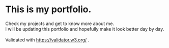 # This is my portfolio.

Check my projects and get to know more about me.
<br>
I will be updating this portfolio and hopefully make it look better day by day.
<br>
<br>
Validated with https://validator.w3.org/ .
